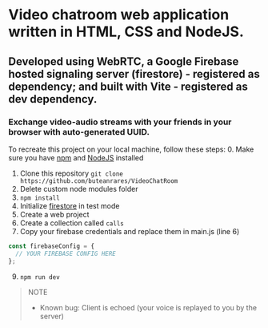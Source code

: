 # Video chatroom web application written in HTML, CSS and NodeJS.

## Developed using WebRTC, a Google Firebase hosted signaling server (firestore) - registered as dependency; and built with Vite - registered as dev dependency. 

### Exchange video-audio streams with your friends in your browser with auto-generated UUID.

To recreate this project on your local machine, follow these steps:
   0. Make sure you have [npm](https://www.npmjs.com/get-npm) and [NodeJS](https://nodejs.org/en/download/) installed
   1. Clone this repository `git clone https://github.com/buteanrares/VideoChatRoom`
   2. Delete custom node modules folder
   3. `npm install`
  4. Initialize [firestore](https://console.firebase.google.com/) in test mode
  5. Create a web project
  6. Create a collection called `calls`
  7. Copy your firebase credentials and replace them in main.js (line 6)
  ```javascript
  const firebaseConfig = {
    // YOUR FIREBASE CONFIG HERE
  };
  ```
  9. `npm run dev`

> NOTE
> - Known bug: Client is echoed (your voice is replayed to you by the server)
